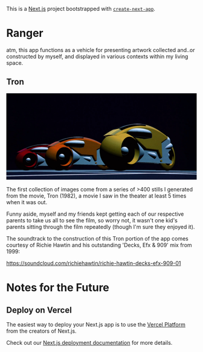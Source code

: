 This is a [Next.js](https://nextjs.org/) project bootstrapped with [`create-next-app`](https://github.com/vercel/next.js/tree/canary/packages/create-next-app).

# Ranger
atm, this app functions as a vehicle for presenting artwork collected and..or constructed by myself, and displayed in various contexts within my living space.

## Tron

![Three lightcycles lined up and ready for the race](public/tron/tron-stills_063.jpg)

The first collection of images come from a series of >400 stills I generated from the movie, Tron (1982), a movie I saw in the theater at least 5 times when it was out.

Funny aside, myself and my friends kept getting each of our respective parents to take us all to see the film, so worry not, it wasn't one kid's parents sitting through the film repeatedly (though I'm sure they enjoyed it).

The soundtrack to the construction of this Tron portion of the app comes courtesy of Richie Hawtin and his outstanding 'Decks, Efx & 909' mix from 1999:

https://soundcloud.com/richiehawtin/richie-hawtin-decks-efx-909-01




# Notes for the Future
## Deploy on Vercel

The easiest way to deploy your Next.js app is to use the [Vercel Platform](https://vercel.com/new?utm_medium=default-template&filter=next.js&utm_source=create-next-app&utm_campaign=create-next-app-readme) from the creators of Next.js.

Check out our [Next.js deployment documentation](https://nextjs.org/docs/deployment) for more details.

